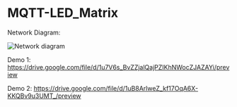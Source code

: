 # MQTT-LED_Matrix
Network Diagram:

![Network diagram](https://drive.google.com/uc?export=view&id=1X9fG2ssk-JJhv_jEhsWDrxBBgzWStDzI)

Demo 1: https://drive.google.com/file/d/1u7V6s_BvZZjalQajPZIKhNWocZJAZAYi/preview

Demo 2: https://drive.google.com/file/d/1uB8ArlweZ_kf17OqA6X-KKQBv9u3UMT_/preview
